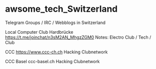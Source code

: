 # awsome_tech_Switzerland
Telegram Groups / IRC / Webblogs in Switzerland


Local Computer Club Hardbrücke
https://t.me/joinchat/n3sM2AN_MhgzZGM0
Notes: Electro Club / Tech / Club


CCC 
https://www.ccc-ch.ch
Hacking Clubnetwork 

CCC Basel
ccc-basel.ch
Hacking Clubnetwork
